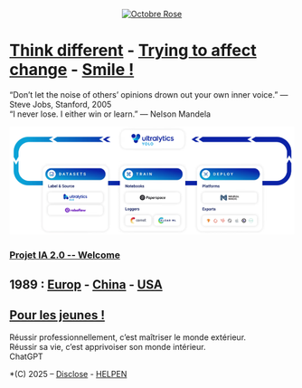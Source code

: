 
<p align="center">
  <a href="https://octobre-rose.ligue-cancer.net/">
    <img alt="Octobre Rose" src="https://img.shields.io/badge/Octobre%20Rose-%23ff69b4?style=flat-square">
  </a>
</p>

# [Think different](https://youtu.be/JHFrR6sD6gw?si=4lZNLp5rvtaKNM9p) - [Trying to affect change](https://youtu.be/XcG6CpxKFnU?si=bR8iyD-ux8ZpVTKn) - [Smile !](https://youtu.be/kMpXyi6L5tc?si=oSxfYEhRz8CaZkZ1)
“Don’t let the noise of others’ opinions drown out your own inner voice.” — Steve Jobs, Stanford, 2005  
“I never lose. I either win or learn.” — Nelson Mandela  

<p align="center">
  <a href="https://www.youtube.com/shorts/4rkxi3b42NU" title="Voir la vidéo YouTube Shorts">
    <img src="https://github.com/Math13Net/ultralytics/blob/main/interesting.png"
         alt="Yo ! Lo ! — Ultralytics"
         width="700"
         loading="lazy">
  </a>
</p>

### [Projet IA 2.0 -- Welcome](https://math13net.github.io/projet-IA-2.0/)  

## 1989 : [Europ](https://youtu.be/FqIEdv3Q3-M?si=DxSXhdzeDDg9gb6T) - [China](https://youtu.be/YeFzeNAHEhU?si=qtgCgs-NC1ovtoof) - [USA](https://youtu.be/FwFduRA_L6Q?si=sveJlYF2nS3J2SC9)
## [Pour les jeunes !](https://youtu.be/nSWfyx7pgfk?si=aDbhQ_yMhUUgw6Zx)

Réussir professionnellement, c’est maîtriser le monde extérieur.  
Réussir sa vie, c’est apprivoiser son monde intérieur.  
ChatGPT

*(C) 2025 – [Disclose](https://disclose.ngo/fr) - [HELPEN](https://helpen.fr/)







